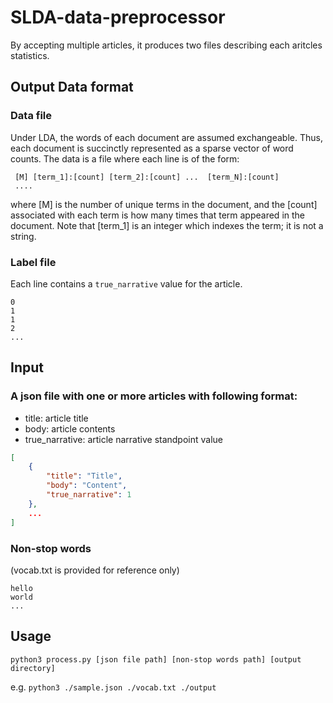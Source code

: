 # SLDA-data-preprocessor

By accepting multiple articles, it produces two files describing each aritcles statistics.

## Output Data format

### Data file

Under LDA, the words of each document are assumed exchangeable.  Thus,
each document is succinctly represented as a sparse vector of word
counts. The data is a file where each line is of the form:

     [M] [term_1]:[count] [term_2]:[count] ...  [term_N]:[count]
     ....

where [M] is the number of unique terms in the document, and the
[count] associated with each term is how many times that term appeared
in the document.  Note that [term_1] is an integer which indexes the
term; it is not a string.

### Label file
Each line contains a `true_narrative` value for the article.

```
0
1
1
2
...
```

## Input

### A json file with one or more articles with following format:

- title: article title
- body: article contents
- true_narrative: article narrative standpoint value

```json
[
    {
        "title": "Title",
        "body": "Content",
        "true_narrative": 1
    },
    ...
]
```

### Non-stop words 
(vocab.txt is provided for reference only)

```
hello
world
...
```

## Usage

`python3 process.py [json file path] [non-stop words path] [output directory]`

e.g. `python3 ./sample.json ./vocab.txt ./output`
